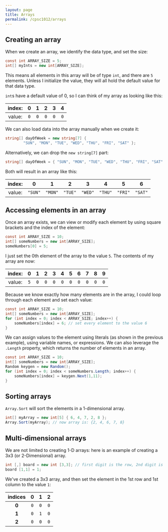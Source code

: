 ```yaml
---
layout: page
title: Arrays
permalink: /cpsc1012/arrays
---
```


## Creating an array
When we create an array, we identify the data type, and set the size:
    
```csharp
const int ARRAY_SIZE = 5;
int[] myInts = new int[ARRAY_SIZE];
```
This means all elements in this array will be of type `int`, and there are `5` elements. Unless I initialize the value, they will all hold the default value for that data type.

`int`s have a default value of 0, so I can think of my array as looking like this:

| index: | 0 | 1 | 2 | 3 | 4 |
| :---:|:---:|:---:|:---:|:---:|:---:|
| value: | `0` | `0` | `0` | `0` | `0` |

We can also load data into the array manually when we create it:

```csharp
string[] dayOfWeek = new string[7] {
        "SUN", "MON", "TUE", "WED", "THU", "FRI", "SAT" };
```

Alternatively, we can drop the `new string[7]` part:

```csharp
string[] dayOfWeek = { "SUN", "MON", "TUE", "WED", "THU", "FRI", "SAT" }; 
```

Both will result in an array like this:

| index: | 0 | 1 | 2 | 3 | 4 | 5 | 6 |
| :---:|:---:|:---:|:---:|:---:|:---:|:---:|:---:|
| value: | `"SUN"` | `"MON"` | `"TUE"` | `"WED"` | `"THU"` | `"FRI"` | `"SAT"` | 


## Accessing elements in an array
Once an array exists, we can view or modify each element by using square brackets and the index of the element:

```csharp
const int ARRAY_SIZE = 10;
int[] someNumbers = new int[ARRAY_SIZE];
someNumbers[0] = 5;
```

I just set the 0th element of the array to the value `5`. The contents of my array are now:

| index: | 0 | 1 | 2 | 3 | 4 | 5 | 6 | 7 | 8 | 9 |
| :---:|:---:|:---:|:---:|:---:|:---:|:---:|:---:|:---:|:---:|:---: |
| value: | `5` | `0` | `0` | `0` | `0` | `0` | `0` | `0` | `0` | `0` |

Because we know exactly how many elements are in the array, I could loop through each element and set each value:

```csharp
const int ARRAY_SIZE = 10;
int[] someNumbers = new int[ARRAY_SIZE];
for (int index = 0; index < ARRAY_SIZE; index++) {
    someNumbers[index] = 6; // set every element to the value 6
}
```

We can assign values to the element using literals (as shown in the previous example), using variable names, or expressions. We can also leverage the `.Length` property, which returns the number of elements in an array.

```csharp
const int ARRAY_SIZE = 10;
int[] someNumbers = new int[ARRAY_SIZE];
Random keygen = new Random();
for (int index = 0; index < someNumbers.Length; index++) {
    someNumbers[index] = keygen.Next(1,11);
}
```

## Sorting arrays

`Array.Sort` will sort the elements in a 1-dimensional array.

```csharp
int[] myArray = new int[5] { 6, 4, 7, 2, 8 };
Array.Sort(myArray); // now array is: {2, 4, 6, 7, 8}
```

## Multi-dimensional arrays
We are not limited to creating 1-D arrays: here is an example of creating a 3x3 (or 2-Dimensional) array.

```csharp
int [,] board = new int [3,3]; // first digit is the row, 2nd digit is the column
board [1,1] = 1;
```
We've created a 3x3 array, and then set the element in the 1st row and 1st column to the value `1`:

| indices | 0 | 1 | 2 |
| :---:|:---:|:---:|:---:|
| **0** | `0` | `0` | `0` |
| **1** | `0` | `1` | `0` |
| **2** | `0` | `0` | `0` |